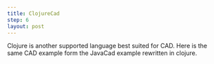 ```yaml
---
title: ClojureCad
step: 6
layout: post
---
```


Clojure is another supported language best suited for CAD. Here is the same CAD example form the JavaCad example rewritten in clojure. 

<script src="https://gist.github.com/madhephaestus/b291a2ae501250be018d.js"></script>